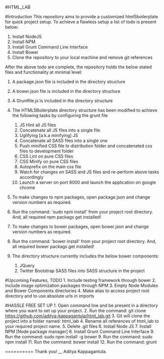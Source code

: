 #HTML_LAB

#Introduction
This repository aims to provide a customized html5boilerplate for quick project setup. To achieve a flawless setup a list of todo is present below:

1. Install NodeJS
2. Install NPM
3. Install Grunt Command Line Interface
4. Install Bower
5. Clone the repository to your local machine and remove git references

After the above todo are complete, the repository holds the below stated files and functionality at minimal level:

1. A package.json file is included in the directory structure
2. A bower.json file is included in the directory structure
3. A Gruntfile.js is included in the directory structure
4. The HTML5Boilerplate directory structure has been modified to achieve the following tasks by configuring the grunt file
	1. JS Hint all JS files
	2. Concatenate all JS files into a single file
	3. Uglifying [a.k.a minifying] JS
	4. Concatenate all SASS files into a single one
	5. Push minified CSS file to distribution folder and concatenated css files to development folder
	6. CSS Lint on pure CSS files
	7. CSS Minify on pure CSS files
	8. Autoprefix on the main css file
	9. Watch for changes on SASS and JS files and re-perform above tasks accordingly
	10. Launch a server on port 8000 and launch the application on google chrome

5. To make changes to npm packages, open package.json and change version numbers as required.
6. Run the command: 'sudo npm install' from your project root directory. And, all required npm packags get installed!
7. To make changes to bower packages, open bower.json and change version numbers as required.
8. Run the command: 'bower install' from your project root directory. And, all required bower packags get installed!
9. The directory structure currently includes the below bower components:
	1. JQuery
	2. Twitter Bootstrap SASS files into SASS structure in the project

#Upcoming Features, TODO
	1. Include testing framework through bower
	2. Include image optimization packages through NPM
	3. Empty Node Modules and Bower Components directories
	4. Make alias to access project root directory and to use absolute urls in imports

#HASSLE FREE SET UP
	1. Open command line and be present in a directory where you want to set up your project.
	2. Run the command: git clone https://github.com/aditya-kappagantula/html_lab.git
	3. Git will clone the project into a folder named: html_lab
	4. Rename all references of html_lab to your required project name.
	5. Delete .git files
	6. Install Node JS
	7. Install NPM [Node package manager]
	8. Install Grunt Command Line Interface
	9. Run the command: sudo npm install -g bower
	9. Run the command: sudo npm install
	11. Run the command: bower install
	12. Run the command: grunt

==========
Thank you! __
Aditya Kappagantula.